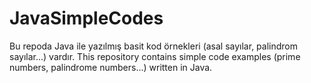 # JavaSimpleCodes

Bu repoda Java ile yazılmış basit kod örnekleri (asal sayılar, palindrom sayılar...) vardır.
This repository contains simple code examples (prime numbers, palindrome numbers...) written in Java.
